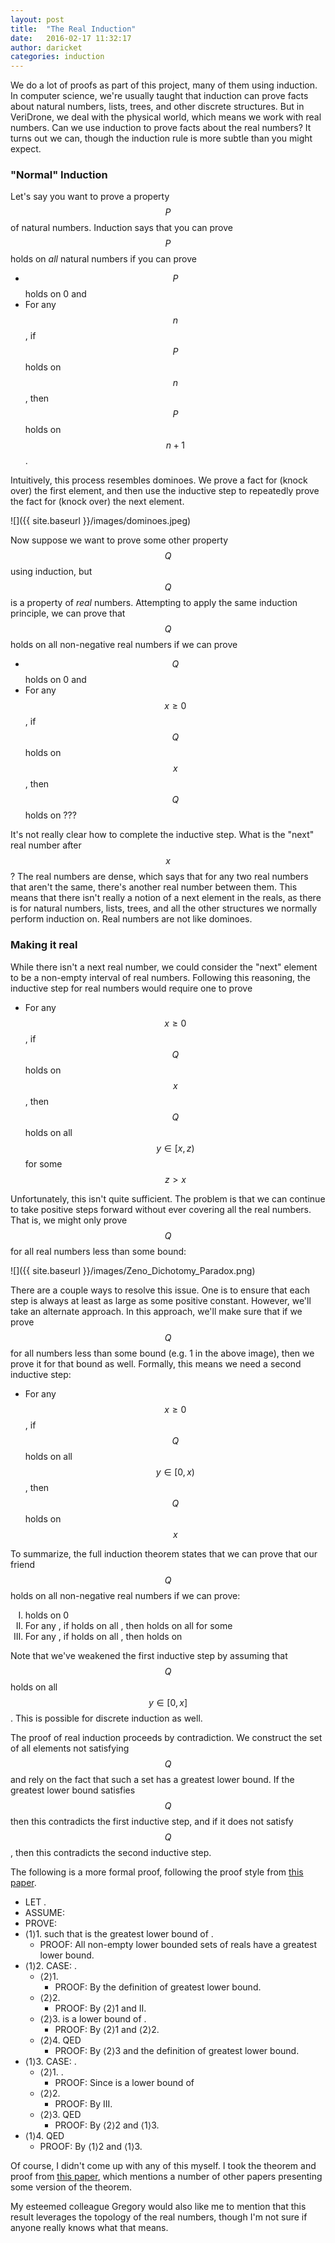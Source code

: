 ```yaml
---
layout: post
title:  "The Real Induction"
date:   2016-02-17 11:32:17
author: daricket
categories: induction
---
```


We do a lot of proofs as part of this project, many of them using
induction. In computer science, we're usually taught that induction can
prove facts about natural numbers, lists, trees, and other discrete
structures. But in VeriDrone, we deal with the physical world, which means
we work with real numbers. Can we use induction to prove facts about the
real numbers? It turns out we can, though the induction rule is more subtle
than you might expect.

### "Normal" Induction

Let's say you want to prove a property $$P$$ of natural numbers. Induction
says that you can prove $$P$$ holds on *all* natural numbers if you can
prove

- $$P$$ holds on 0 and
- For any $$n$$, if $$P$$ holds on $$n$$, then $$P$$ holds on $$n+1$$.

Intuitively, this process resembles dominoes. We prove a fact for (knock
over) the first element, and then use the inductive step to repeatedly
prove the fact for (knock over) the next element.

![]({{ site.baseurl }}/images/dominoes.jpeg)

Now suppose we want to prove some other property $$Q$$ using induction, but
$$Q$$ is a property of *real* numbers. Attempting to apply the same
induction principle, we can prove that $$Q$$ holds on all non-negative real
numbers if we can prove

- $$Q$$ holds on 0 and
- For any $$x \geq 0$$, if $$Q$$ holds on $$x$$, then $$Q$$ holds on ???

It's not really clear how to complete the inductive step. What is the
"next" real number after $$x$$? The real numbers are dense, which says that
for any two real numbers that aren't the same, there's another real number
between them. This means that there isn't really a notion of a next element
in the reals, as there is for natural numbers, lists, trees, and all the
other structures we normally perform induction on. Real numbers are not
like dominoes.

### Making it real

While there isn't a next real number, we could consider the "next" element
to be a non-empty interval of real numbers. Following this reasoning, the
inductive step for real numbers would require one to prove

- For any $$x \geq 0$$, if $$Q$$ holds on $$x$$, then $$Q$$ holds on all $$y \in [x,z)$$ for some $$z > x$$

Unfortunately, this isn't quite sufficient. The problem is that we can
continue to take positive steps forward without ever covering all the real
numbers. That is, we might only prove $$Q$$ for all real numbers less than
some bound:

![]({{ site.baseurl }}/images/Zeno_Dichotomy_Paradox.png)

There are a couple ways to resolve this issue. One is to ensure that each
step is always at least as large as some positive constant. However, we'll
take an alternate approach. In this approach, we'll make sure that if we
prove $$Q$$ for all numbers less than some bound (e.g. 1 in the above
image), then we prove it for that bound as well. Formally, this means we
need a second inductive step:

- For any $$x \geq 0$$, if $$Q$$ holds on all $$y \in [0,x)$$, then $$Q$$ holds on $$x$$

To summarize, the full induction theorem states that we can prove that our
friend $$Q$$ holds on all non-negative real numbers if we can prove:


<ol type="I">
  <li><script type="math/tex">Q</script> holds on 0</li>
  <li>For any <script type="math/tex">x \geq 0</script>, if <script type="math/tex">Q</script> holds on all <script type="math/tex">y \in [0,x]</script>, then <script type="math/tex">Q</script> holds on all <script type="math/tex">y \in [x,z)</script> for some <script type="math/tex">z > x</script></li>
  <li>For any <script type="math/tex">x \geq 0</script>, if <script type="math/tex">Q</script> holds on all <script type="math/tex">y \in [0,x)</script>, then <script type="math/tex">Q</script> holds on <script type="math/tex">x</script></li>
</ol>

Note that we've weakened the first inductive step by assuming that $$Q$$
holds on all $$y \in [0,x]$$. This is possible for discrete induction as
well.

The proof of real induction proceeds by contradiction. We construct the set
of all elements not satisfying $$Q$$ and rely on the fact that such a set
has a greatest lower bound. If the greatest lower bound satisfies $$Q$$
then this contradicts the first inductive step, and if it does not satisfy
$$Q$$, then this contradicts the second inductive step.

The following is a more formal proof, following the proof style from [this
paper](http://research.microsoft.com/en-us/um/people/lamport/pubs/proof.pdf).

<ul class="no-bullet">
  <li>LET <script type="math/tex">A=\{x \in \mathbb{R} ~:~ 0 \leq x \wedge \neg Q(x) \}</script>.</li>
  <li>ASSUME: <script type="math/tex">\exists~ x \in A</script></li>
  <li>PROVE: <script type="math/tex">False</script></li>
  <li>&lang;1&rang;1. <script type="math/tex">\exists~ i : \mathbb{R}</script> such that <script type="math/tex">i</script> is the greatest lower bound of <script type="math/tex">A</script>.
    <ul class="no-bullet">
      <li>PROOF: All non-empty lower bounded sets of reals have a greatest lower bound.</li>
    </ul>
  </li>
  <li>&lang;1&rang;2. CASE: <script type="math/tex"> i\not\in A</script>.
    <ul class="no-bullet">
      <li>&lang;2&rang;1. <script type="math/tex">\forall x \in [0, i], Q(x)</script>
          <ul class="no-bullet">
      	      <li>PROOF: By the definition of greatest lower bound.</li>
    	  </ul>
      </li>
      <li>&lang;2&rang;2. <script type="math/tex">\exists~ z > i : \forall y \in [i, z), Q(y)</script>
          <ul class="no-bullet">
      	      <li>PROOF: By &lang;2&rang;1 and II.</li>
    	  </ul>
      </li>
      <li>&lang;2&rang;3. <script type="math/tex">z</script> is a lower bound of <script type="math/tex">A</script>.
          <ul class="no-bullet">
      	      <li>PROOF: By &lang;2&rang;1 and &lang;2&rang;2.</li>
    	  </ul>
      </li>
      <li>&lang;2&rang;4. QED
          <ul class="no-bullet">
      	      <li>PROOF: By &lang;2&rang;3 and the definition of greatest lower bound.</li>
    	  </ul>
      </li>
    </ul>
  </li>
  <li>&lang;1&rang;3. CASE: <script type="math/tex">i\in A</script>.
    <ul class="no-bullet">
      <li>&lang;2&rang;1. <script type="math/tex">\forall ~ 0 \leq x < i, Q(x)</script>.
          <ul class="no-bullet">
	      <li>PROOF: Since <script type="math/tex">i</script> is a lower bound of <script type="math/tex">A</script></li>
    	  </ul>
      </li>
      <li>&lang;2&rang;2. <script type="math/tex">Q(i)</script>
          <ul class="no-bullet">
	      <li>PROOF: By III.</li>
    	  </ul>
      </li>
      <li>&lang;2&rang;3. QED
          <ul class="no-bullet">
      	      <li>PROOF: By &lang;2&rang;2 and &lang;1&rang;3.</li>
    	  </ul>
      </li>
    </ul>
  </li>
  <li>&lang;1&rang;4. QED
       <ul class="no-bullet">
      	  <li>PROOF: By &lang;1&rang;2 and &lang;1&rang;3.</li>
       </ul>
  </li>
</ul>

Of course, I didn't come up with any of this myself. I took the theorem and
proof from [this
paper](http://math.uga.edu/~pete/instructors_guide_shorter.pdf), which
mentions a number of other papers presenting some version of the theorem.

My esteemed colleague Gregory would also like me to mention that this
result leverages the topology of the real numbers, though I'm not sure if
anyone really knows what that means.